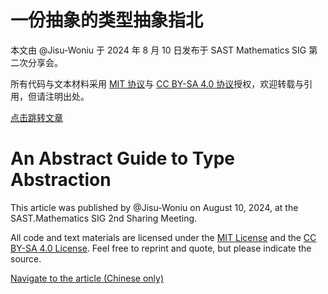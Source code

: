 # 一份抽象的类型抽象指北

本文由 @Jisu-Woniu 于 2024 年 8 月 10 日发布于 SAST Mathematics SIG 第二次分享会。

所有代码与文本材料采用 [MIT 协议](./LICENSE-MIT)与 [CC BY-SA 4.0 协议](./LICENSE-CC-BY-SA-4.0)授权，欢迎转载与引用，但请注明出处。

[点击跳转文章](./docs/type-abstraction.adoc)

# An Abstract Guide to Type Abstraction

This article was published by @Jisu-Woniu on August 10, 2024, at the SAST.Mathematics SIG 2nd Sharing Meeting.

All code and text materials are licensed under the [MIT License](./LICENSE-MIT) and the [CC BY-SA 4.0 License](./LICENSE-CC-BY-SA-4.0). Feel free to reprint and quote, but please indicate the source.

[Navigate to the article (Chinese only)](./docs/type-abstraction.adoc)
